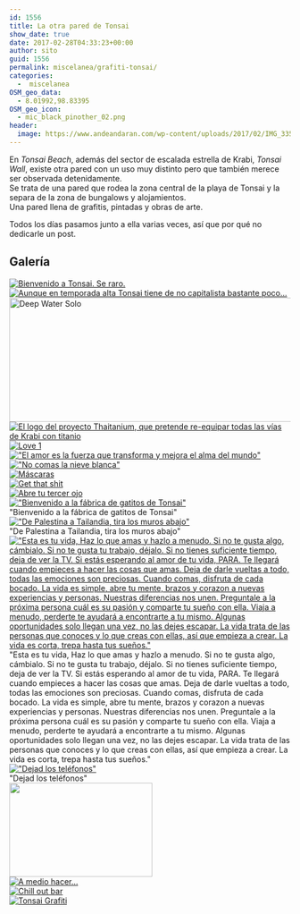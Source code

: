 ```yaml
---
id: 1556
title: La otra pared de Tonsai
show_date: true
date: 2017-02-28T04:33:23+00:00
author: sito
guid: 1556
permalink: miscelanea/grafiti-tonsai/
categories:
  -  miscelanea
OSM_geo_data:
  - 8.01992,98.83395
OSM_geo_icon:
  - mic_black_pinother_02.png
header:
  image: https://www.andeandaran.com/wp-content/uploads/2017/02/IMG_3357.jpg
---
```


  En <em>Tonsai Beach</em>, además del sector de escalada estrella de Krabi, <em>Tonsai Wall</em>, existe otra pared con un uso muy distinto pero que también merece ser observada detenidamente.<br /> Se trata de una pared que rodea la zona central de la playa de Tonsai y la separa de la zona de bungalows y alojamientos.<br /> Una pared llena de grafitis, pintadas y obras de arte.



  Todos los días pasamos junto a ella varias veces, así que por qué no dedicarle un post.<!--more-->


## Galería

<div>
  <div>
    <a href="https://www.andeandaran.com/wp-content/uploads/2017/02/IMG_3300.jpg"> <img src="https://www.andeandaran.com/wp-content/uploads/2017/02/IMG_3300.jpg" title="Bienvenido a Tonsai. Se raro." alt="Bienvenido a Tonsai. Se raro." /> </a>
  </div>
  <div>
    <a href="https://www.andeandaran.com/wp-content/uploads/2017/02/IMG_3301.jpg"> <img src="https://www.andeandaran.com/wp-content/uploads/2017/02/IMG_3301.jpg" title="Estás saliendo del sector capitalista" alt="Aunque en temporada alta Tonsai tiene de no capitalista bastante poco..."  /> </a>
  </div>
  <div>
    <a href="https://www.andeandaran.com/wp-content/uploads/2017/02/IMG_3302-Pano.jpg"> <img src="https://www.andeandaran.com/wp-content/uploads/2017/02/IMG_3302-Pano.jpg" title="Deep Water Solo" alt="Deep Water Solo" style="width: 806px; height: 222px;" /> </a>
  </div>
  <div>
    <a href="https://www.andeandaran.com/wp-content/uploads/2017/02/IMG_3305.jpg"> <img src="https://www.andeandaran.com/wp-content/uploads/2017/02/IMG_3305.jpg" title="Thaitanum Project" alt="El logo del proyecto Thaitanium, que pretende re-equipar todas las vías de Krabi con titanio" /> </a>
  </div>  
  <div>
    <a href="https://www.andeandaran.com/wp-content/uploads/2017/02/IMG_3306.jpg"> <img src="https://www.andeandaran.com/wp-content/uploads/2017/02/IMG_3306.jpg" title="Love 1" alt="Love 1" /> </a>
  </div>  
  <div>
    <a href="https://www.andeandaran.com/wp-content/uploads/2017/02/IMG_3308.jpg"> <img src="https://www.andeandaran.com/wp-content/uploads/2017/02/IMG_3308.jpg" title="Love 2" alt="&quot;El amor es la fuerza que transforma y mejora el alma del mundo&quot;" /> </a> 
  </div>
  <div>
    <a href="https://www.andeandaran.com/wp-content/uploads/2017/02/IMG_3309.jpg"> <img src="https://www.andeandaran.com/wp-content/uploads/2017/02/IMG_3309.jpg" title="?" alt="&quot;No comas la nieve blanca&quot;" /> </a>
  </div>
  <div>
    <a href="https://www.andeandaran.com/wp-content/uploads/2017/02/IMG_3310.jpg"> <img src="https://www.andeandaran.com/wp-content/uploads/2017/02/IMG_3310.jpg" title="Máscaras" alt="Máscaras" /> </a>
  </div>  
  <div>
    <a href="https://www.andeandaran.com/wp-content/uploads/2017/02/IMG_3311.jpg"> <img src="https://www.andeandaran.com/wp-content/uploads/2017/02/IMG_3311.jpg" title="Get that shit" alt="Get that shit" /> </a>
  </div>  
  <div>
    <a href="https://www.andeandaran.com/wp-content/uploads/2017/02/IMG_3312.jpg"> <img src="https://www.andeandaran.com/wp-content/uploads/2017/02/IMG_3312.jpg" title="" /> </a>
  </div>
  <div>
    <a href="https://www.andeandaran.com/wp-content/uploads/2017/02/IMG_3314.jpg"> <img src="https://www.andeandaran.com/wp-content/uploads/2017/02/IMG_3314.jpg" title="" /> </a>
  </div>  
  <div>
    <a href="https://www.andeandaran.com/wp-content/uploads/2017/02/IMG_3316.jpg"> <img src="https://www.andeandaran.com/wp-content/uploads/2017/02/IMG_3316.jpg" title="Abre tu tercer ojo" alt="Abre tu tercer ojo" /> </a>
  <div>
    <a href="https://www.andeandaran.com/wp-content/uploads/2017/02/IMG_3318.jpg"> <img src="https://www.andeandaran.com/wp-content/uploads/2017/02/IMG_3318.jpg" title="Fábrica de gatitos" alt="&quot;Bienvenido a la fábrica de gatitos de Tonsai&quot;"/> </a>    
    <div>
      "Bienvenido a la fábrica de gatitos de Tonsai"
    </div>
  </div>
  <div>
    <a href="https://www.andeandaran.com/wp-content/uploads/2017/02/IMG_3319-Pano.jpg"> <img src="https://www.andeandaran.com/wp-content/uploads/2017/02/IMG_3319-Pano.jpg" title="IMG_3319-Pano" alt="&quot;De Palestina a Tailandia, tira los muros abajo&quot;" /> </a>    
    <div>
      "De Palestina a Tailandia, tira los muros abajo"
    </div>
  </div>
  <div>
    <a href="https://www.andeandaran.com/wp-content/uploads/2017/02/IMG_3323.jpg"> <img src="https://www.andeandaran.com/wp-content/uploads/2017/02/IMG_3323.jpg" title=""  /> </a>
  </div>
  <div>
    <a href="https://www.andeandaran.com/wp-content/uploads/2017/02/IMG_3324.jpg"> <img src="https://www.andeandaran.com/wp-content/uploads/2017/02/IMG_3324.jpg" title="" /> </a>
  </div>
  
  <div>
    <a href="https://www.andeandaran.com/wp-content/uploads/2017/02/IMG_3325.jpg"> <img src="https://www.andeandaran.com/wp-content/uploads/2017/02/IMG_3325.jpg" title="" /> </a>
  </div>
  <div>
    <a href="https://www.andeandaran.com/wp-content/uploads/2017/02/IMG_3327.jpg"> <img src="https://www.andeandaran.com/wp-content/uploads/2017/02/IMG_3327.jpg" title="Esta es tu vida..." alt="&quot;Esta es tu vida, Haz lo que amas y hazlo a menudo. Si no te gusta algo, cámbialo. Si no te gusta tu trabajo, déjalo. Si no tienes suficiente tiempo, deja de ver la TV. Si estás esperando al amor de tu vida, PARA. Te llegará cuando empieces a hacer las cosas que amas. Deja de darle vueltas a todo, todas las emociones son preciosas. Cuando comas, disfruta de cada bocado. La vida es simple, abre tu mente, brazos y corazon a nuevas experiencias y personas. Nuestras diferencias nos unen. Preguntale a la próxima persona cuál es su pasión y comparte tu sueño con ella. Viaja a menudo, perderte te ayudará a encontrarte a tu mismo. Algunas oportunidades solo llegan una vez, no las dejes escapar. La vida trata de las personas que conoces y lo que creas con ellas, así que empieza a crear. La vida es corta, trepa hasta tus sueños.&quot;" /> </a>    
    <div>
      "Esta es tu vida, Haz lo que amas y hazlo a menudo. Si no te gusta algo, cámbialo. Si no te gusta tu trabajo, déjalo. Si no tienes suficiente tiempo, deja de ver la TV. Si estás esperando al amor de tu vida, PARA. Te llegará cuando empieces a hacer las cosas que amas. Deja de darle vueltas a todo, todas las emociones son preciosas. Cuando comas, disfruta de cada bocado. La vida es simple, abre tu mente, brazos y corazon a nuevas experiencias y personas. Nuestras diferencias nos unen. Preguntale a la próxima persona cuál es su pasión y comparte tu sueño con ella. Viaja a menudo, perderte te ayudará a encontrarte a tu mismo. Algunas oportunidades solo llegan una vez, no las dejes escapar. La vida trata de las personas que conoces y lo que creas con ellas, así que empieza a crear. La vida es corta, trepa hasta tus sueños."
    </div>
  </div>
  <div>
    <a href="https://www.andeandaran.com/wp-content/uploads/2017/02/IMG_3328.jpg"> <img src="https://www.andeandaran.com/wp-content/uploads/2017/02/IMG_3328.jpg" title="" /> </a>
  </div>
  <div>
    <a href="https://www.andeandaran.com/wp-content/uploads/2017/02/IMG_3329.jpg"> <img src="https://www.andeandaran.com/wp-content/uploads/2017/02/IMG_3329.jpg" title="" /> </a>
  </div>
  <div>
    <a href="https://www.andeandaran.com/wp-content/uploads/2017/02/IMG_3330.jpg"> <img src="https://www.andeandaran.com/wp-content/uploads/2017/02/IMG_3330.jpg" title="Por favor, hablad" alt="&quot;Dejad los teléfonos&quot;" /> </a>     
    <div>
      "Dejad los teléfonos"
    </div>
  </div>  
  <div>
    <a href="https://www.andeandaran.com/wp-content/uploads/2017/02/IMG_3331.jpg"> <img src="https://www.andeandaran.com/wp-content/uploads/2017/02/IMG_3331.jpg" title="" style="width: 256px; height: 168px;" /> </a>
  </div>
  <div>
    <a href="https://www.andeandaran.com/wp-content/uploads/2017/02/IMG_3337.jpg"> <img src="https://www.andeandaran.com/wp-content/uploads/2017/02/IMG_3337.jpg" title="" /> </a>
  </div>
  <div>
    <a href="https://www.andeandaran.com/wp-content/uploads/2017/02/IMG_3338.jpg"> <img src="https://www.andeandaran.com/wp-content/uploads/2017/02/IMG_3338.jpg" title="" /> </a>
  </div>
  <div>
    <a href="https://www.andeandaran.com/wp-content/uploads/2017/02/IMG_3339.jpg"> <img src="https://www.andeandaran.com/wp-content/uploads/2017/02/IMG_3339.jpg" title="" /> </a>
  </div>
  <div>
    <a href="https://www.andeandaran.com/wp-content/uploads/2017/02/IMG_3341.jpg"> <img src="https://www.andeandaran.com/wp-content/uploads/2017/02/IMG_3341.jpg" title="A medio hacer..." alt="A medio hacer..."  /> </a>
  </div>
  <div>
    <a href="https://www.andeandaran.com/wp-content/uploads/2017/02/IMG_3342.jpg"> <img src="https://www.andeandaran.com/wp-content/uploads/2017/02/IMG_3342.jpg" title="Chill out bar" alt="Chill out bar"  /> </a>
  </div>  
  <div>
    <a href="https://www.andeandaran.com/wp-content/uploads/2017/02/IMG_3345.jpg"> <img src="https://www.andeandaran.com/wp-content/uploads/2017/02/IMG_3345.jpg" title=""  /> </a>
  </div>
  <div>
    <a href="https://www.andeandaran.com/wp-content/uploads/2017/02/IMG_3346.jpg"> <img src="https://www.andeandaran.com/wp-content/uploads/2017/02/IMG_3346.jpg" title="" /> </a>
  </div>
  <div>
    <a href="https://www.andeandaran.com/wp-content/uploads/2017/02/IMG_3347.jpg"> <img src="https://www.andeandaran.com/wp-content/uploads/2017/02/IMG_3347.jpg" title="" /> </a>
  </div>
  <div>
    <a href="https://www.andeandaran.com/wp-content/uploads/2017/02/IMG_3348.jpg"> <img src="https://www.andeandaran.com/wp-content/uploads/2017/02/IMG_3348.jpg" title="" /> </a>
  </div>  
  <div>
    <a href="https://www.andeandaran.com/wp-content/uploads/2017/02/IMG_3349.jpg"> <img src="https://www.andeandaran.com/wp-content/uploads/2017/02/IMG_3349.jpg" title="" /> </a>
  </div>  
  <div>
    <a href="https://www.andeandaran.com/wp-content/uploads/2017/02/IMG_3350.jpg"> <img src="https://www.andeandaran.com/wp-content/uploads/2017/02/IMG_3350.jpg" title=""  /> </a>
  </div>
  <div>
    <a href="https://www.andeandaran.com/wp-content/uploads/2017/02/IMG_3351.jpg"> <img src="https://www.andeandaran.com/wp-content/uploads/2017/02/IMG_3351.jpg" title=""  /> </a>
  </div>
  <div>
    <a href="https://www.andeandaran.com/wp-content/uploads/2017/02/IMG_3352.jpg"> <img src="https://www.andeandaran.com/wp-content/uploads/2017/02/IMG_3352.jpg" title="" /> </a>
  </div>
  
  <div>
    <a href="https://www.andeandaran.com/wp-content/uploads/2017/02/IMG_3353.jpg"> <img src="https://www.andeandaran.com/wp-content/uploads/2017/02/IMG_3353.jpg" title="" /> </a>
  </div>
  <div>
    <a href="https://www.andeandaran.com/wp-content/uploads/2017/02/IMG_3354.jpg"> <img src="https://www.andeandaran.com/wp-content/uploads/2017/02/IMG_3354.jpg" title="" /> </a>
  </div>
  <div>
    <a href="https://www.andeandaran.com/wp-content/uploads/2017/02/IMG_3356.jpg"> <img src="https://www.andeandaran.com/wp-content/uploads/2017/02/IMG_3356.jpg" title=""  /> </a>
  </div>
  <div>
    <a href="https://www.andeandaran.com/wp-content/uploads/2017/02/IMG_3357.jpg"> <img src="https://www.andeandaran.com/wp-content/uploads/2017/02/IMG_3357.jpg" title="Tonsai Grafiti" alt="Tonsai Grafiti" /> </a>
  </div>  
  <div>
    <a href="https://www.andeandaran.com/wp-content/uploads/2017/02/IMG_3359.jpg"> <img src="https://www.andeandaran.com/wp-content/uploads/2017/02/IMG_3359.jpg" title="" /> </a>
  </div>
  <div>
    <a href="https://www.andeandaran.com/wp-content/uploads/2017/02/IMG_3360.jpg"> <img src="https://www.andeandaran.com/wp-content/uploads/2017/02/IMG_3360.jpg" title="" /> </a>
  </div>
  <div>
    <a href="https://www.andeandaran.com/wp-content/uploads/2017/02/IMG_3361.jpg"> <img src="https://www.andeandaran.com/wp-content/uploads/2017/02/IMG_3361.jpg" title="" /> </a>
  </div>
  <div>
    <a href="https://www.andeandaran.com/wp-content/uploads/2017/02/IMG_3362.jpg"> <img src="https://www.andeandaran.com/wp-content/uploads/2017/02/IMG_3362.jpg" title="" /> </a>
  </div>
</div>
